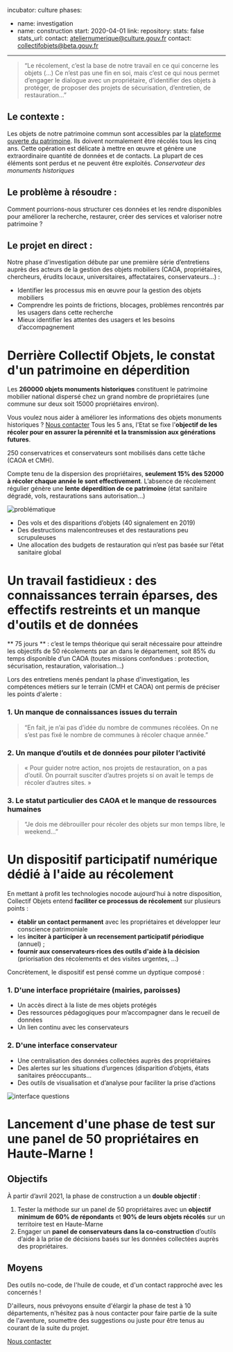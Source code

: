 incubator: culture
phases:
  - name: investigation
  - name: construction
    start: 2020-04-01
link:
repository:
stats: false
stats_url:
contact: ateliernumerique@culture.gouv.fr
contact: collectifobjets@beta.gouv.fr
---

> “Le récolement, c’est la base de notre travail en ce qui concerne les objets (...) Ce n’est pas une fin en soi, mais c’est ce qui nous permet d’engager le dialogue avec un propriétaire, d’identifier des objets à protéger, de proposer des projets de sécurisation, d’entretien, de restauration…”
## Le contexte :
Les objets de notre patrimoine commun sont accessibles par la [plateforme ouverte du
patrimoine](https://www.pop.culture.gouv.fr/). Ils doivent normalement être récolés tous les cinq ans. Cette opération
est délicate à mettre en œuvre et génère une extraordinaire quantité de données et de contacts.
La plupart de ces éléments sont perdus et ne peuvent être exploités.
*Conservateur des monuments historiques*

## Le problème à résoudre :
Comment pourrions-nous structurer ces données et les rendre disponibles pour améliorer la
recherche, restaurer, créer des services et valoriser notre patrimoine ?

## Le projet en direct :
Notre phase d'investigation débute par une première série d’entretiens auprès des acteurs de la
gestion des objets mobiliers (CAOA, propriétaires, chercheurs, érudits locaux, universitaires,
affectataires, conservateurs...) :
* Identifier les processus mis en œuvre pour la gestion des objets mobiliers
* Comprendre les points de frictions, blocages, problèmes rencontrés par les usagers
dans cette recherche
* Mieux identifier les attentes des usagers et les besoins d’accompagnement
# Derrière Collectif Objets, le constat d'un patrimoine en déperdition

Les **260000 objets monuments historiques** constituent le patrimoine mobilier national dispersé chez un grand nombre de propriétaires (une commune sur deux soit 15000 propriétaires environ).

Vous voulez nous aider à améliorer les informations des objets monuments historiques ?
[Nous contacter](mailto:ateliernumerique@culture.gouv.fr)
Tous les 5 ans, l'Etat se fixe l'**objectif de les récoler pour en assurer la pérennité et la transmission aux générations futures**.

250 conservatrices et conservateurs sont mobilisés dans cette tâche (CAOA et CMH).

Compte tenu de la dispersion des propriétaires, **seulement 15% des 52000 à récoler chaque année le sont effectivement**. L’absence de récolement régulier génère une **lente déperdition de ce patrimoine** (état sanitaire dégradé, vols, restaurations sans autorisation...)


![problématique](https://user-images.githubusercontent.com/81323006/116864925-f2505980-ac08-11eb-92ca-25b2ebcb7a37.png)


- Des vols et des disparitions d’objets (40 signalement en 2019)
- Des destructions malencontreuses et des restaurations peu scrupuleuses
- Une allocation des budgets de restauration qui n’est pas basée sur l’état sanitaire global


# Un travail fastidieux : des connaissances terrain éparses, des effectifs restreints et un manque d'outils et de données

** 75 jours ** : c’est le temps théorique qui serait nécessaire pour atteindre les objectifs de 50 récolements par an dans le département, soit 85% du temps disponible d’un CAOA (toutes missions confondues : protection, sécurisation, restauration, valorisation...)

Lors des entretiens menés pendant la phase d'investigation, les compétences métiers sur le terrain (CMH et CAOA) ont permis de préciser les points d'alerte : 

### 1. Un manque de connaissances issues du terrain

> “En fait, je n’ai pas d’idée du nombre de communes récolées. On ne s’est pas fixé le nombre de communes à récoler chaque année.”
### 2. Un manque d’outils et de données pour piloter l’activité

> « Pour guider notre action, nos projets de restauration, on a pas d’outil. On pourrait susciter d’autres projets si on avait le temps de récoler d’autres sites. »
### 3. Le statut particulier des CAOA et le manque de ressources humaines

> “Je dois me débrouiller pour récoler des objets sur mon temps libre, le weekend…”

# Un dispositif participatif numérique dédié à l'aide au récolement

En mettant à profit les technologies nocode aujourd'hui à notre disposition, Collectif Objets entend **faciliter ce processus de récolement** sur plusieurs points :

- **établir un contact permanent** avec les propriétaires et développer leur conscience patrimoniale
- les **inciter à participer à un recensement participatif périodique** (annuel) ;
- **fournir aux conservateurs·rices des outils d'aide à la décision** (priorisation des récolements et des visites urgentes, ...)

Concrètement, le dispositif est pensé comme un dyptique composé :

### 1. D'une interface propriétaire (mairies, paroisses)

- Un accès direct à la liste de mes objets protégés
- Des ressources pédagogiques pour m’accompagner dans le recueil de données
- Un lien continu avec les conservateurs

### 2. D'une interface conservateur

- Une centralisation des données collectées auprès des propriétaires
- Des alertes sur les situations d’urgences (disparition d’objets, états sanitaires préoccupants...
- Des outils de visualisation et d’analyse pour faciliter la prise d’actions


![interface questions](https://user-images.githubusercontent.com/81323006/116865262-976b3200-ac09-11eb-8c5b-6217a185a37b.png)


# Lancement d'une phase de test sur une panel de 50 propriétaires en Haute-Marne !

## Objectifs

À partir d’avril 2021, la phase de construction a un **double objectif** :

1. Tester la méthode sur un panel de 50 propriétaires avec un **objectif minimum de 60% de répondants** et **90% de leurs objets récolés** sur un territoire test en Haute-Marne
2. Engager un **panel de conservateurs dans la co-construction** d’outils d’aide à la prise de décisions basés sur les données collectées auprès des propriétaires.

## Moyens

Des outils no-code, de l'huile de coude, et d'un contact rapproché avec les concernés ! 

D'ailleurs, nous prévoyons ensuite d'élargir la phase de test à 10 départements, n'hésitez pas à nous contacter pour faire partie de la suite de l'aventure, soumettre des suggestions ou juste pour être tenus au courant de la suite du projet.

[Nous contacter](mailto:collectifobjets@beta.gouv.fr)
